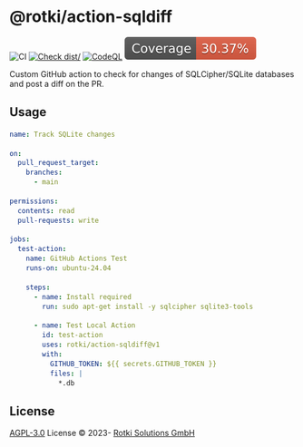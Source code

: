 # @rotki/action-sqldiff

![CI](https://github.com/actions/typescript-action/actions/workflows/ci.yml/badge.svg)
[![Check dist/](https://github.com/actions/typescript-action/actions/workflows/check-dist.yml/badge.svg)](https://github.com/actions/typescript-action/actions/workflows/check-dist.yml)
[![CodeQL](https://github.com/actions/typescript-action/actions/workflows/codeql-analysis.yml/badge.svg)](https://github.com/actions/typescript-action/actions/workflows/codeql-analysis.yml)
[![Coverage](./badges/coverage.svg)](./badges/coverage.svg)

Custom GitHub action to check for changes of SQLCipher/SQLite databases and post a diff on the PR.

## Usage

```yaml
name: Track SQLite changes

on:
  pull_request_target:
    branches:
      - main

permissions:
  contents: read
  pull-requests: write

jobs:
  test-action:
    name: GitHub Actions Test
    runs-on: ubuntu-24.04

    steps:
      - name: Install required
        run: sudo apt-get install -y sqlcipher sqlite3-tools

      - name: Test Local Action
        id: test-action
        uses: rotki/action-sqldiff@v1
        with:
          GITHUB_TOKEN: ${{ secrets.GITHUB_TOKEN }}
          files: |
            *.db
```

## License

[AGPL-3.0](./LICENSE) License &copy; 2023- [Rotki Solutions GmbH](https://github.com/rotki)
